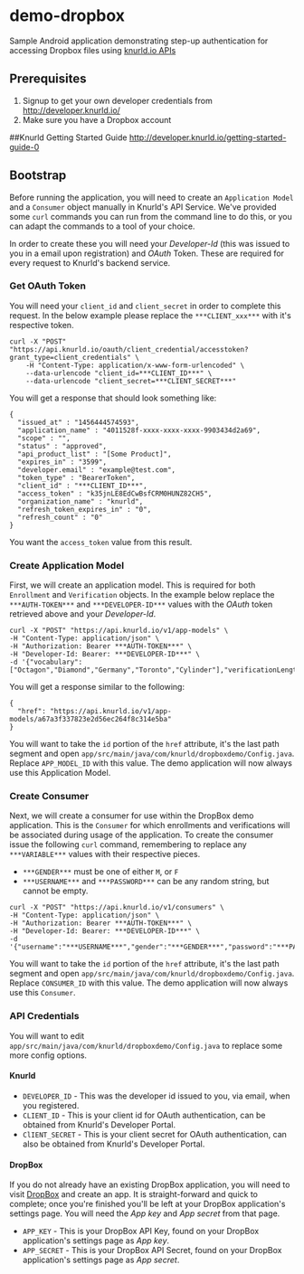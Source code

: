 # demo-dropbox
Sample Android application demonstrating step-up authentication for accessing Dropbox files using [knurld.io APIs](https://developer.knurld.io)

## Prerequisites
1. Signup to get your own developer credentials from http://developer.knurld.io/
2. Make sure you have a Dropbox account

##Knurld Getting Started Guide
http://developer.knurld.io/getting-started-guide-0

## Bootstrap

Before running the application, you will need to create an `Application Model` and a `Consumer` object manually in Knurld's API Service. We've provided some `curl` commands you can run from the command line to do this, or you can adapt the commands to a tool of your choice.

In order to create these you will need your _Developer-Id_ (this was issued to you in a email upon registration) and _OAuth_ Token. These are required for every request to Knurld's backend service.

### Get OAuth Token

You will need your `client_id` and `client_secret` in order to complete this request. In the below example please replace the `***CLIENT_xxx***` with it's respective token.

```
curl -X "POST" "https://api.knurld.io/oauth/client_credential/accesstoken?grant_type=client_credentials" \
    -H "Content-Type: application/x-www-form-urlencoded" \
    --data-urlencode "client_id=***CLIENT_ID***" \
    --data-urlencode "client_secret=***CLIENT_SECRET***"
```

You will get a response that should look something like:

```
{
  "issued_at" : "1456444574593",
  "application_name" : "4011528f-xxxx-xxxx-xxxx-9903434d2a69",
  "scope" : "",
  "status" : "approved",
  "api_product_list" : "[Some Product]",
  "expires_in" : "3599",
  "developer.email" : "example@test.com",
  "token_type" : "BearerToken",
  "client_id" : "***CLIENT_ID***",
  "access_token" : "k35jnLE8EdCwBsfCRM0HUNZ82CH5",
  "organization_name" : "knurld",
  "refresh_token_expires_in" : "0",
  "refresh_count" : "0"
}
```

You want the `access_token` value from this result.

### Create Application Model

First, we will create an application model. This is required for both `Enrollment` and `Verification` objects. In the example below replace the `***AUTH-TOKEN***` and `***DEVELOPER-ID***` values with the _OAuth_ token retrieved above and your _Developer-Id_.

```
curl -X "POST" "https://api.knurld.io/v1/app-models" \
-H "Content-Type: application/json" \
-H "Authorization: Bearer ***AUTH-TOKEN***" \
-H "Developer-Id: Bearer: ***DEVELOPER-ID***" \
-d '{"vocabulary":["Octagon","Diamond","Germany","Toronto","Cylinder"],"verificationLength":"3"}'
```

You will get a response similar to the following:

```
{
  "href": "https://api.knurld.io/v1/app-models/a67a3f337823e2d56ec264f8c314e5ba"
}
```

You will want to take the `id` portion of the `href` attribute, it's the last path segment and open `app/src/main/java/com/knurld/dropboxdemo/Config.java`. Replace `APP_MODEL_ID` with this value. The demo application will now always use this Application Model.

### Create Consumer

Next, we will create a consumer for use within the DropBox demo application. This is the `Consumer` for which enrollments and verifications will be associated during usage of the application. To create the consumer issue the following `curl` command, remembering to replace any `***VARIABLE***` values with their respective pieces.

* `***GENDER***` must be one of either `M`, or `F`
* `***USERNAME***` and `***PASSWORD***` can be any random string, but cannot be empty.

```
curl -X "POST" "https://api.knurld.io/v1/consumers" \
-H "Content-Type: application/json" \
-H "Authorization: Bearer ***AUTH-TOKEN***" \
-H "Developer-Id: Bearer: ***DEVELOPER-ID***" \
-d '{"username":"***USERNAME***","gender":"***GENDER***","password":"***PASSWORD***"}'
```

You will want to take the `id` portion of the `href` attribute, it's the last path segment and open `app/src/main/java/com/knurld/dropboxdemo/Config.java`. Replace `CONSUMER_ID` with this value. The demo application will now always use this `Consumer`.

### API Credentials

You will want to edit `app/src/main/java/com/knurld/dropboxdemo/Config.java` to replace some more config options.

#### Knurld

* `DEVELOPER_ID` - This was the developer id issued to you, via email, when you registered.
* `CLIENT_ID` - This is your client id for OAuth authentication, can be obtained from Knurld's Developer Portal.
* `ClIENT_SECRET` - This is your client secret for OAuth authentication, can also be obtained from Knurld's Developer Portal.

#### DropBox

If you do not already have an existing DropBox application, you will need to visit [DropBox](http://dropbox.com/developers) and create an app. It is straight-forward and quick to complete; once you're finished you'll be left at your DropBox application's settings page. You will need the _App key_ and _App secret_ from that page.

* `APP_KEY` - This is your DropBox API Key, found on your DropBox application's settings page as _App key_.
* `APP_SECRET` - This is your DropBox API Secret, found on your DropBox application's settings page as _App secret_.


